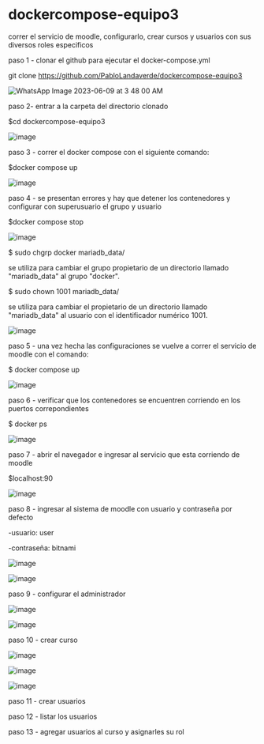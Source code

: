 # dockercompose-equipo3

correr el servicio de moodle, configurarlo, crear cursos y usuarios con sus diversos roles especificos

paso 1 - clonar el github para ejecutar el docker-compose.yml

git clone https://github.com/PabloLandaverde/dockercompose-equipo3

![WhatsApp Image 2023-06-09 at 3 48 00 AM](https://github.com/PabloLandaverde/dockercompose-equipo3/assets/115749532/d47ec6ec-7478-4085-8c8f-c0fa6a508c01)




paso 2- entrar a la carpeta del directorio clonado

$cd dockercompose-equipo3

![image](https://github.com/PabloLandaverde/dockercompose-equipo3/assets/115749532/b0fed263-b184-4029-ba01-cf8d223e616f)


paso 3 - correr el docker compose con el siguiente comando:

 $docker compose up
 
 ![image](https://github.com/PabloLandaverde/dockercompose-equipo3/assets/115749532/ec2dd929-db30-4f66-b81b-47483896b89d)


paso 4 - se presentan errores y hay que detener los contenedores y configurar con superusuario el grupo y usuario 

$docker compose stop

![image](https://github.com/PabloLandaverde/dockercompose-equipo3/assets/115749532/608fbd80-0a6b-4af6-a392-71766bcf43ec)


$ sudo chgrp docker mariadb_data/

se utiliza para cambiar el grupo propietario de un directorio llamado "mariadb_data" al grupo "docker".


$ sudo chown 1001 mariadb_data/

se utiliza para cambiar el propietario de un directorio llamado "mariadb_data" al usuario con el identificador numérico 1001.


![image](https://github.com/PabloLandaverde/dockercompose-equipo3/assets/115749532/e310b85b-74f9-4708-b2a1-914cd756aa9e)



paso 5 - una vez hecha las configuraciones se vuelve a correr el servicio de moodle con el comando:

$ docker compose up

![image](https://github.com/PabloLandaverde/dockercompose-equipo3/assets/115749532/9738f894-1229-483b-b200-cfc3ea4d1163)


paso 6 - verificar que los contenedores se encuentren corriendo en los puertos correpondientes

$ docker ps

![image](https://github.com/PabloLandaverde/dockercompose-equipo3/assets/115749532/385930dc-b3ca-4220-8e5a-c1eeb819a3d4)


paso 7 - abrir el navegador e ingresar al servicio que esta corriendo de moodle 

$localhost:90

![image](https://github.com/PabloLandaverde/dockercompose-equipo3/assets/115749532/9251bb6b-db3d-492d-9804-11a7709b6ab7)



paso 8 - ingresar al sistema de moodle con usuario y contraseña por defecto

-usuario: user

-contraseña: bitnami


![image](https://github.com/PabloLandaverde/dockercompose-equipo3/assets/115749532/43fabb02-2038-4ea0-ad37-ad7f162fa8d2)


![image](https://github.com/PabloLandaverde/dockercompose-equipo3/assets/115749532/20dd959e-6ec4-4c1b-9644-23ec923af3d2)



paso 9 - configurar el administrador 


![image](https://github.com/PabloLandaverde/dockercompose-equipo3/assets/115749532/82248fc8-5ebe-4eed-8b54-f43d2c2e49d6)



![image](https://github.com/PabloLandaverde/dockercompose-equipo3/assets/115749532/f00f15f6-704f-4e2f-af35-8088ab07cec7)




paso 10 - crear curso 

![image](https://github.com/PabloLandaverde/dockercompose-equipo3/assets/115749532/4103470c-36aa-4f67-b59a-d1de13e0985b)



![image](https://github.com/PabloLandaverde/dockercompose-equipo3/assets/115749532/9e67bc8a-d23c-46ee-80d5-e127a5dfcb02)



![image](https://github.com/PabloLandaverde/dockercompose-equipo3/assets/115749532/89cfe24f-1f79-4109-8bd3-10c448db3618)


paso 11 - crear usuarios 


paso 12 - listar los usuarios 


paso 13 - agregar usuarios al curso y asignarles su rol



